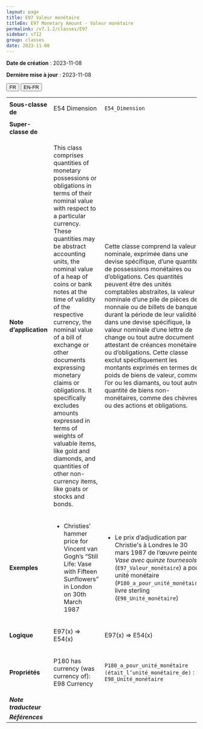 ```yaml
---
layout: page
title: E97 Valeur monétaire
titleEn: E97 Monetary Amount - Valeur monétaire
permalink: /v7.1.2/classes/E97
sidebar: v712
group: classes
date: 2023-11-08
---
```


**Date de création** : 2023-11-08

**Dernière mise à jour** : 2023-11-08

<div class="lang-buttons">
 <button id="fr" class="activate">FR</button>
 <button id="en-fr">EN-FR</button>
</div>

<table>
<tbody>
<tr>
<td><strong>Sous-classe de</strong></td>
<td class="en">
<p>E54 Dimension</p>
</td>
<td>
<p><code class="language-plaintext highlighter-rouge">E54_Dimension</code></p>
</td>
</tr>
<tr>
<td><strong>Super-classe de</strong></td>
<td class="en">
</td>
<td>
</td>
</tr>
<tr>
<td><strong>Note d’application</strong></td>
<td class="en">
<p>This class comprises quantities of monetary possessions or obligations in terms of their nominal value with respect to a particular currency. These quantities may be abstract accounting units, the nominal value of a heap of coins or bank notes at the time of validity of the respective currency, the nominal value of a bill of exchange or other documents expressing monetary claims or obligations. It specifically excludes amounts expressed in terms of weights of valuable items, like gold and diamonds, and quantities of other non-currency items, like goats or stocks and bonds.</p>
</td>
<td>
<p>Cette classe comprend la valeur nominale, exprimée dans une devise spécifique, d’une quantité de possessions monétaires ou d’obligations. Ces quantités peuvent être des unités comptables abstraites, la valeur nominale d’une pile de pièces de monnaie ou de billets de banque durant la période de leur validité dans une devise spécifique, la valeur nominale d’une lettre de change ou tout autre document attestant de créances monétaires ou d’obligations. Cette classe exclut spécifiquement les montants exprimés en termes de poids de biens de valeur, comme l’or ou les diamants, ou tout autre quantité de biens non-monétaires, comme des chèvres ou des actions et obligations.</p>
</td>
</tr>
<tr>
<td><strong>Exemples</strong></td>
<td class="en">
<ul>
<li><p>Christies’ hammer price for Vincent van Gogh’s “Still Life: Vase with Fifteen Sunflowers” in London on 30th March 1987</p>
</li>
</ul>
</td>
<td>
<ul>
<li><p>Le prix d’adjudication par Christie's à Londres le 30 mars 1987 de l’œuvre peinte <em>Vase avec quinze tournesols</em> (<code class="language-plaintext highlighter-rouge">E97_Valeur_monétaire</code>) a pour unité monétaire (<code class="language-plaintext highlighter-rouge">P180_a_pour_unité_monétaire</code>) livre sterling (<code class="language-plaintext highlighter-rouge">E98_Unité_monétaire</code>)</p>
</li>
</ul>
</td>
</tr>
<tr>
<td><strong>Logique</strong></td>
<td class="en">
<p>E97(x) ⇒ E54(x)</p>
</td>
<td>
<p>E97(x) ⇒ E54(x)</p>
</td>
</tr>
<tr>
<td><strong>Propriétés</strong></td>
<td class="en">
<p>P180 has currency (was currency of): E98 Currency</p>
</td>
<td>
<p><code class="language-plaintext highlighter-rouge">P180_a_pour_unité_monétaire (était_l’unité_monétaire_de)</code> : <code class="language-plaintext highlighter-rouge">E98_Unité_monétaire</code></p>
</td>
</tr>
<tr>
<td><strong><em>Note traducteur</em></strong></td>
<td colspan="2">
</td>
</tr>
<tr>
<td><strong><em>Références</em></strong></td>
<td colspan="2">
<p><em></em></p>
</td>
</tr>
</tbody>
</table>
